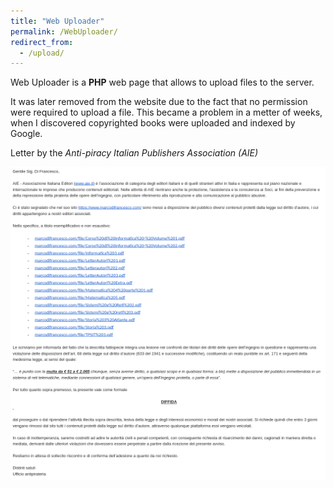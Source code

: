 ```yaml
---
title: "Web Uploader"
permalink: /WebUploader/
redirect_from:
  - /upload/
---
```

Web Uploader is a **PHP** web page that allows to upload files to the server.

It was later removed from the website due to the fact that no permission were required to upload a file. This became a problem in a metter of weeks, when I discovered copyrighted books were uploaded and indexed by Google.

Letter by the *Anti-piracy Italian Publishers Association (AIE)*

![diffida.jpg](/assets/img/WebUploader/diffida.png)
